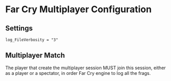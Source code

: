 # Far Cry Multiplayer Configuration

## Settings

```text
log_FileVerbosity = "3"
```

## Multiplayer Match

The player that create the multiplayer session MUST join this session, either as a player or a spectator, in order Far Cry engine to log all the frags. 
